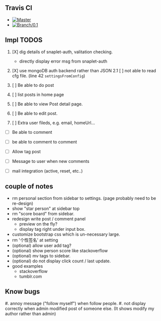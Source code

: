 ## Travis CI

- [![Master](https://secure.travis-ci.org/HaskellCNOrg/a.haskellcn.png?branch=master)](http://travis-ci.org/HaskellCNOrg/a.haskellcn)
- [![Branch/0.1](https://secure.travis-ci.org/HaskellCNOrg/a.haskellcn.png?branch=branch/0.1)](http://travis-ci.org/HaskellCNOrg/a.haskellcn)

## Impl TODOS

1. [X] dig details of snaplet-auth, valitation checking.
    - directly display error msg from snaplet-auth
2. [X] use mongoDB auth backend rather than JSON
2.1 [ ] not able to read cfg file. (line 42 `settingsFromConfig`)

3. [ ] Be able to do post
4. [ ] list posts in home page
5. [ ] Be able to view Post detail page.
6. [ ] Be able to edit post.

7. [ ] Extra user fileds, e.g. email, homeUrl...

- [ ] Be able to comment
- [ ] be able to comment to comment
- [ ] Allow tag post

- [ ] Message to user when new comments
- [ ] mail integration (active, reset, etc..)

## couple of notes
  - rm personal section from sidebar to settings.
    (page probably need to be re-design)
  - show "star person" at sidebar top
  - rm "score board" from sidebar.
  - redesign write post / comment panel
    + preview on the fly?
    + display tag right under input box.
  - customize bootstrap css which is un-necessary large.
  - rm '个性签名' at setting
  - (optional) allow user add tag?
  - (optional) show person score like stackoverflow
  - (optional) mv tags to sidebar.
  - (optional) do not display click count / last update.
  - good examples
    + stackoverflow
    + tumblr.com

## Know bugs
  #. annoy message ("follow myself") when follow people.
  #. not display correctly when admin modified post of someone else.
     (It shows modify my author rather than admin)
